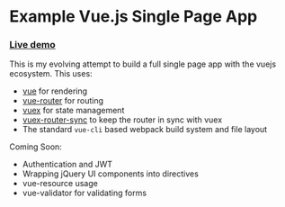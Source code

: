 # Example Vue.js Single Page App

### [Live demo](http://crudkit.com/vue-spa/)

This is my evolving attempt to build a full single page app with the vuejs ecosystem. This uses:

* [vue](https://github.com/vuejs/vue) for rendering
* [vue-router](https://github.com/vuejs/vue-router) for routing
* [vuex](https://github.com/vuejs/vuex) for state management
* [vuex-router-sync](https://github.com/vuejs/vuex-router-sync) to keep the router in sync with vuex
* The standard `vue-cli` based webpack build system and file layout

Coming Soon:

* Authentication and JWT
* Wrapping jQuery UI components into directives
* vue-resource usage
* vue-validator for validating forms
